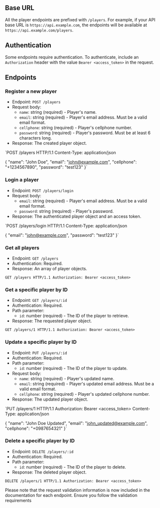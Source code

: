 ## Base URL

All the player endpoints are prefixed with `/players`. For example, if your API base URL is `https://api.example.com`, the endpoints will be available at `https://api.example.com/players`.

## Authentication

Some endpoints require authentication. To authenticate, include an `Authorization` header with the value `Bearer <access_token>` in the request.

## Endpoints

### Register a new player

- Endpoint: `POST /players`
- Request body:
  - `name`: string (required) - Player's name.
  - `email`: string (required) - Player's email address. Must be a valid email format.
  - `cellphone`: string (required) - Player's cellphone number.
  - `password`: string (required) - Player's password. Must be at least 6 characters long.
- Response: The created player object.

`POST /players HTTP/1.1
Content-Type: application/json

{
"name": "John Doe",
"email": "john@example.com",
"cellphone": "+1234567890",
"password": "test123"
}`

### Login a player

- Endpoint: `POST /players/login`
- Request body:
  - `email`: string (required) - Player's email address. Must be a valid email format.
  - `password`: string (required) - Player's password.
- Response: The authenticated player object and an access token.

`POST /players/login HTTP/1.1
Content-Type: application/json

{
"email": "john@example.com",
"password": "test123"
}`

### Get all players

- Endpoint: `GET /players`
- Authentication: Required.
- Response: An array of player objects.

`GET /players HTTP/1.1 Authorization: Bearer <access_token>`

### Get a specific player by ID

- Endpoint: `GET /players/:id`
- Authentication: Required.
- Path parameter:
  - `id`: number (required) - The ID of the player to retrieve.
- Response: The requested player object.

`GET /players/1 HTTP/1.1 Authorization: Bearer <access_token>`

### Update a specific player by ID

- Endpoint: `PUT /players/:id`
- Authentication: Required.
- Path parameter:
  - `id`: number (required) - The ID of the player to update.
- Request body:
  - `name`: string (required) - Player's updated name.
  - `email`: string (required) - Player's updated email address. Must be a valid email format.
  - `cellphone`: string (required) - Player's updated cellphone number.
- Response: The updated player object.

`PUT /players/1 HTTP/1.1
Authorization: Bearer <access_token>
Content-Type: application/json

{
"name": "John Doe Updated",
"email": "john_updated@example.com",
"cellphone": "+0987654321"
}`

### Delete a specific player by ID

- Endpoint: `DELETE /players/:id`
- Authentication: Required.
- Path parameter:
  - `id`: number (required) - The ID of the player to delete.
- Response: The deleted player object.

`DELETE /players/1 HTTP/1.1 Authorization: Bearer <access_token>`

Please note that the request validation information is now included in the documentation for each endpoint. Ensure you follow the validation requirements
